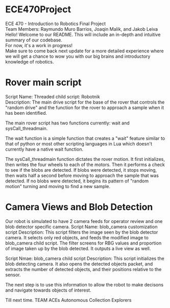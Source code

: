 # ECE470Project
ECE 470 - Introduction to Robotics Final Project  
Team Members: Raymundo Muro Barrios, Joaqin Malik, and Jakob Leiva  
Hello! Welcome to our README. This will include an in-depth and intuitive summary of our codebase.  
For now, it's a work in progress!  
Make sure to come back next update for a more detailed experience where we will get a chance to wow you with our big brains and introductory knowledge of robotics.  


# Rover main script
Script Name: Threaded child script: Robotnik  
Description: The main drive script for the base of the rover that controls the "random drive" and the function for the rover to approach a sample when it has been identified.  

The main rover script has two functions currently: wait and sysCall_threadmain.  

The wait function is a simple function that creates a "wait" feature similar to that of python or most other scripting languages in Lua which doesn't currently have a native wait function.  

The sysCall_threadmain function dictates the rover motion. It first initializes, then writes the four wheels to each of the motors. 
Then it performs a check to see if the blobs are detected. If blobs were detected, it stops moving, then waits half a second before moving to approach the sample that was detected. If no blobs were detected, it begins its pattern of "random motion" turning and moving to find a new sample.  

# Camera Views and Blob Detection
Our robot is simulated to have 2 camera feeds for operator review and one blob detector specific camera.
Script Name: blob_camera customization script
Description: This script filters the image seen by the blob detector camera. It selects only red objects, and feeds the modified image to blob_camera child script.
The filter screens for RBG values and proportion of image taken up by the blob detected. It outputs a live view as well.

Script Nmae: blob_camera child script
Description: This script initializes the blob detecting camera. It also opens the detected objects packet, and extracts the number of detected objects, and their positions relative to the sensor. 

The next step is to use this information to allow the robot to make decisons and navigate towards objects of interest.



Till next time.
TEAM ACEs
Autonomous Collection Explorers
